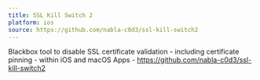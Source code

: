 ```yaml
---
title: SSL Kill Switch 2
platform: ios
source: https://github.com/nabla-c0d3/ssl-kill-switch2
---
```


Blackbox tool to disable SSL certificate validation - including certificate pinning - within iOS and macOS Apps - <https://github.com/nabla-c0d3/ssl-kill-switch2>
